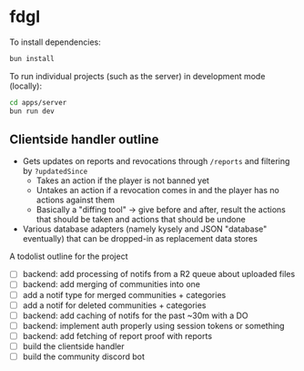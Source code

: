 # fdgl

To install dependencies:

```bash
bun install
```

To run individual projects (such as the server) in development mode (locally):

```bash
cd apps/server
bun run dev
```

## Clientside handler outline

- Gets updates on reports and revocations through `/reports` and filtering by `?updatedSince`
  - Takes an action if the player is not banned yet
  - Untakes an action if a revocation comes in and the player has no actions against them
  - Basically a "diffing tool" -> give before and after, result the actions that should be
  	taken and actions that should be undone
- Various database adapters (namely kysely and JSON "database" eventually)
	that can be dropped-in as replacement data stores

A todolist outline for the project

- [ ] backend: add processing of notifs from a R2 queue about uploaded files
- [ ] backend: add merging of communities into one
- [ ] add a notif type for merged communities + categories
- [ ] add a notif for deleted communities + categories
- [ ] backend: add caching of notifs for the past ~30m with a DO
- [ ] backend: implement auth properly using session tokens or something
- [ ] backend: add fetching of report proof with reports
- [ ] build the clientside handler
- [ ] build the community discord bot